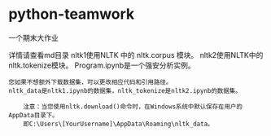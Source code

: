 # python-teamwork
一个期末大作业
    
详情请查看md目录
nltk1使用NLTK 中的 nltk.corpus 模块。
nltk2使用NLTK中的nltk.tokenize模块。
Program.ipynb是一个强安分析实例。

    您如果不想额外下载数据集，可以更改相应代码和引用路径。
    nltk_data是nltk1.ipynb的数据集，nltk_tokenize是nltk2.ipynb的数据集。

        注意：当您使用nltk.download()命令时，在Windows系统中默认保存在用户的AppData目录下。
        即C:\Users\[YourUsername]\AppData\Roaming\nltk_data。



